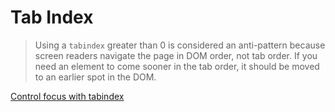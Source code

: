 # Tab Index

> Using a `tabindex` greater than 0 is considered an anti-pattern because screen readers navigate the page in DOM order, not tab order. If you need an element to come sooner in the tab order, it should be moved to an earlier spot in the DOM.

[Control focus with tabindex](https://web.dev/control-focus-with-tabindex/#avoid-tabindex-greater-0)